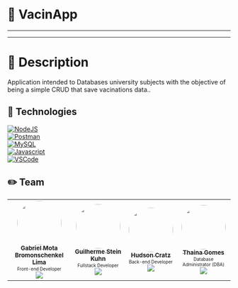 # :microscope: VacinApp

---

---

# 📌 Description

Application intended to Databases university subjects with the objective of being a simple CRUD that save vacinations data..

## :book: Technologies
[![NodeJS](https://img.shields.io/static/v1?label=NodeJS&message=v14.17.0&colorA=339933&color=grey&logo=node-dot-js&logoColor=white)](https://nodejs.org/)
<br>
[![Postman](https://img.shields.io/static/v1?label=Postman&message=v8.3.0&colorA=FF6C37&color=grey&logo=postman&logoColor=white)](https://www.postman.com/)
<br>
[![MySQL](https://img.shields.io/static/v1?label=MySQL&message=v8.0.25&colorA=4479A1&color=grey&logo=mysql&logoColor=white)](https://www.mysql.com/)
<br>
[![Javascript](https://img.shields.io/static/v1?label=Javascript&message=v11&colorA=F7DF1E&color=grey&logo=javascript&logoColor=white)](https://www.javascript.com/)
<br>
[![VSCode](https://img.shields.io/static/v1?label=VSCode&message=v1.55.1&colorA=007ACC&color=grey&logo=visual-studio-code&logoColor=white)](https://code.visualstudio.com/)


## :pencil2: Team

<table>
  <tr>
    <td align="center">
      <a href="https://github.com/GabrielMotaBLima">
        <img style="border-radius: 50%;" src="https://avatars0.githubusercontent.com/u/31813682?s=460&u=0e5d0bed2728e295794155fe59ce9f55d9a13610&v=4" width="100px;" alt=""/>
        <br />
        <sub>
          <b>Gabriel Mota Bromonschenkel Lima</b>
        </sub>
      </a>
      </br>
      <div style = "font-size:10px; bottom: -20px;">
            Front-end Developer
      </div>
      <a href="https://www.linkedin.com/in/gabriel-mota-bromonschenkel-lima-182521140/">
        <img src="https://img.shields.io/badge/-LinkedIn-blue?style=flat-square&logo=Linkedin&logoColor=white&link=https://www.linkedin.com/in/gabriel-mota-bromonschenkel-lima-182521140/"/>
      </a>
    </td>
    <td align="center">
      <a href="https://github.com/guisteink"><img style="border-radius: 50%;" src="https://avatars.githubusercontent.com/u/39563063?v=4" width="100px;" alt=""/>
        <br />
        <sub>
          <b>Guilherme Stein Kuhn</b>
        </sub>
      </a>
      </br>
      <div style = "font-size:10px; bottom: -20px;">
            Fullstack Developer
        </div>
      <a href="https://www.linkedin.com/in/guilherme-stein-kuhn-62196315b/">
        <img src="https://img.shields.io/badge/-LinkedIn-blue?style=flat-square&logo=Linkedin&logoColor=white&link=https://www.linkedin.com/in/guilherme-stein-kuhn-62196315b/"/>
      </a>
    </td>
    <td align="center">
      <a href="https://github.com/hudsoncratz">
        <img style="border-radius: 50%;" src="https://avatars.githubusercontent.com/u/43237649?v=4" width="100px;" alt=""/>
        <br />
        <sub>
          <b>Hudson Cratz</b>
        </sub>
      </a>
      </br>
      <div style = "font-size:10px; bottom: -20px;">
            Back-end Developer
         </div>
      <a href="https://www.linkedin.com/in/hudson-cratz-8201661b4/">
        <img src="https://img.shields.io/badge/-LinkedIn-blue?style=flat-square&logo=Linkedin&logoColor=white&link=https://www.linkedin.com/in/hudson-cratz-8201661b4/"/>
      </a>
    </td>
    <td align="center">
      <a href="https://github.com/thainagx">
        <img style="border-radius: 50%;" src="https://avatars.githubusercontent.com/u/54127814?v=4" width="100px;" alt=""/>
        <br />
        <sub>
          <b>Thaina Gomes</b>
        </sub>
      </a>
      </br>
      <div style = "font-size:10px; bottom: -20px;">
            Database Administrator (DBA)
         </div>
      <a href="https://www.linkedin.com/in/thaina-gomes-araujo/">
        <img src="https://img.shields.io/badge/-LinkedIn-blue?style=flat-square&logo=Linkedin&logoColor=white&link=https://www.linkedin.com/in/thaina-gomes-araujo/"/>
      </a>
    </td>
 
